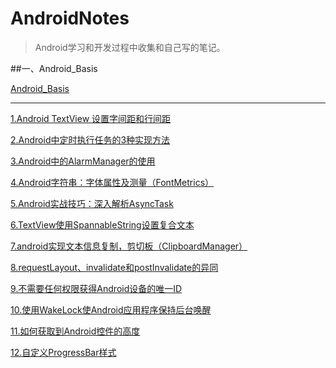 # AndroidNotes

>Android学习和开发过程中收集和自己写的笔记。

##一、Android_Basis

[Android_Basis](https://github.com/LineChen/AndroidNotes/tree/master/Android_Basis)

- - -

[1.Android TextView 设置字间距和行间距](https://github.com/LineChen/AndroidNotes/blob/master/Android_Basis/Android%20TextView%20%E8%AE%BE%E7%BD%AE%E5%AD%97%E9%97%B4%E8%B7%9D%E5%92%8C%E8%A1%8C%E9%97%B4%E8%B7%9D.md)

[2.Android中定时执行任务的3种实现方法](https://github.com/LineChen/AndroidNotes/blob/master/Android_Basis/Android%E4%B8%AD%E5%AE%9A%E6%97%B6%E6%89%A7%E8%A1%8C%E4%BB%BB%E5%8A%A1%E7%9A%843%E7%A7%8D%E5%AE%9E%E7%8E%B0%E6%96%B9%E6%B3%95.md)

[3.Android中的AlarmManager的使用](https://github.com/LineChen/AndroidNotes/blob/master/Android_Basis/Android%E4%B8%AD%E7%9A%84AlarmManager%E7%9A%84%E4%BD%BF%E7%94%A8.md)

[4.Android字符串：字体属性及测量（FontMetrics）](https://github.com/LineChen/AndroidNotes/blob/master/Android_Basis/Android%E5%AD%97%E7%AC%A6%E4%B8%B2%EF%BC%9A%E5%AD%97%E4%BD%93%E5%B1%9E%E6%80%A7%E5%8F%8A%E6%B5%8B%E9%87%8F%EF%BC%88FontMetrics%EF%BC%89.md)

[5.Android实战技巧：深入解析AsyncTask](https://github.com/LineChen/AndroidNotes/blob/master/Android_Basis/Android%E5%AE%9E%E6%88%98%E6%8A%80%E5%B7%A7%EF%BC%9A%E6%B7%B1%E5%85%A5%E8%A7%A3%E6%9E%90AsyncTask.md)

[6.TextView使用SpannableString设置复合文本](https://github.com/LineChen/AndroidNotes/blob/master/Android_Basis/TextView%E4%BD%BF%E7%94%A8SpannableString%E8%AE%BE%E7%BD%AE%E5%A4%8D%E5%90%88%E6%96%87%E6%9C%AC.md)

[7.android实现文本信息复制，剪切板（ClipboardManager）](https://github.com/LineChen/AndroidNotes/blob/master/Android_Basis/android%E5%AE%9E%E7%8E%B0%E6%96%87%E6%9C%AC%E4%BF%A1%E6%81%AF%E5%A4%8D%E5%88%B6%EF%BC%8C%E5%89%AA%E5%88%87%E6%9D%BF%EF%BC%88ClipboardManager%EF%BC%89.md)

[8.requestLayout、invalidate和postInvalidate的异同](https://github.com/LineChen/AndroidNotes/blob/master/Android_Basis/requestLayout%2C%20invalidate%E5%92%8CpostInvalidate%E7%9A%84%E5%BC%82%E5%90%8C.md)


[9.不需要任何权限获得Android设备的唯一ID](https://github.com/LineChen/AndroidNotes/blob/master/Android_Basis/%E4%B8%8D%E9%9C%80%E8%A6%81%E4%BB%BB%E4%BD%95%E6%9D%83%E9%99%90%E8%8E%B7%E5%BE%97Android%E8%AE%BE%E5%A4%87%E7%9A%84%E5%94%AF%E4%B8%80ID.md)


[10.使用WakeLock使Android应用程序保持后台唤醒](https://github.com/LineChen/AndroidNotes/blob/master/Android_Basis/%E4%BD%BF%E7%94%A8WakeLock%E4%BD%BFAndroid%E5%BA%94%E7%94%A8%E7%A8%8B%E5%BA%8F%E4%BF%9D%E6%8C%81%E5%90%8E%E5%8F%B0%E5%94%A4%E9%86%92.md)


[11.如何获取到Android控件的高度](https://github.com/LineChen/AndroidNotes/blob/master/Android_Basis/%E5%A6%82%E4%BD%95%E8%8E%B7%E5%8F%96%E5%88%B0Android%E6%8E%A7%E4%BB%B6%E7%9A%84%E9%AB%98%E5%BA%A6.md)


[12.自定义ProgressBar样式](https://github.com/LineChen/AndroidNotes/blob/master/Android_Basis/%E8%87%AA%E5%AE%9A%E4%B9%89ProgressBar%E6%A0%B7%E5%BC%8F.md)










